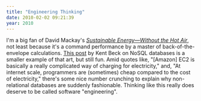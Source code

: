 ```yaml
---
title: "Engineering Thinking"
date: 2010-02-02 09:21:39
year: 2010
---
```

I'm a big fan of David Mackay's <a href="http://www.withouthotair.com/"><em>Sustainable Energy—Without the Hot Air</em></a>, not least because it's a command performance by a master of back-of-the-envelope calculations. <a href="http://www.threeriversinstitute.org/blog/?p=450">This post</a> by Kent Beck on NoSQL databases is a smaller example of that art, but still fun. Amid quotes like, "[Amazon] EC2 is basically a really complicated way of charging for electricity," and, "At internet scale, programmers are (sometimes) cheap compared to the cost of electricity," there's some nice number crunching to explain why non-relational databases are suddenly fashionable. Thinking like this really does deserve to be called software "engineering".
